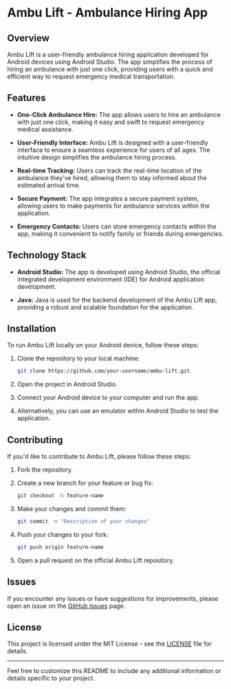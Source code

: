 # Ambu Lift - Ambulance Hiring App

## Overview

Ambu Lift is a user-friendly ambulance hiring application developed for Android devices using Android Studio. The app simplifies the process of hiring an ambulance with just one click, providing users with a quick and efficient way to request emergency medical transportation.

## Features

- **One-Click Ambulance Hire:** The app allows users to hire an ambulance with just one click, making it easy and swift to request emergency medical assistance.

- **User-Friendly Interface:** Ambu Lift is designed with a user-friendly interface to ensure a seamless experience for users of all ages. The intuitive design simplifies the ambulance hiring process.

- **Real-time Tracking:** Users can track the real-time location of the ambulance they've hired, allowing them to stay informed about the estimated arrival time.

- **Secure Payment:** The app integrates a secure payment system, allowing users to make payments for ambulance services within the application.

- **Emergency Contacts:** Users can store emergency contacts within the app, making it convenient to notify family or friends during emergencies.

## Technology Stack

- **Android Studio:** The app is developed using Android Studio, the official integrated development environment (IDE) for Android application development.

- **Java:** Java is used for the backend development of the Ambu Lift app, providing a robust and scalable foundation for the application.

## Installation

To run Ambu Lift locally on your Android device, follow these steps:

1. Clone the repository to your local machine:
   ```bash
   git clone https://github.com/your-username/ambu-lift.git
   ```

2. Open the project in Android Studio.

3. Connect your Android device to your computer and run the app.

4. Alternatively, you can use an emulator within Android Studio to test the application.

## Contributing

If you'd like to contribute to Ambu Lift, please follow these steps:

1. Fork the repository.

2. Create a new branch for your feature or bug fix:
   ```bash
   git checkout -b feature-name
   ```

3. Make your changes and commit them:
   ```bash
   git commit -m "Description of your changes"
   ```

4. Push your changes to your fork:
   ```bash
   git push origin feature-name
   ```

5. Open a pull request on the official Ambu Lift repository.

## Issues

If you encounter any issues or have suggestions for improvements, please open an issue on the [GitHub Issues](https://github.com/your-username/ambu-lift/issues) page.

## License

This project is licensed under the MIT License - see the [LICENSE](LICENSE) file for details.

---

Feel free to customize this README to include any additional information or details specific to your project.
